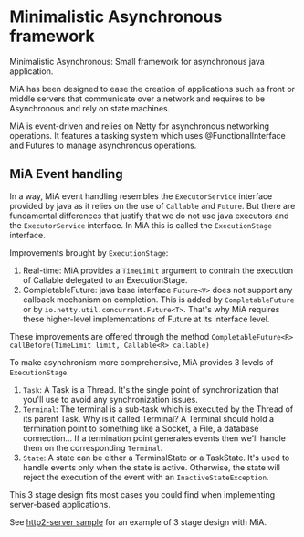 # **Mi**nimalistic **A**synchronous framework

Minimalistic Asynchronous: Small framework for asynchronous java application.

MiA has been designed to ease the creation of applications such as front or middle servers that communicate over a network and requires to be Asynchronous and rely on state machines.

MiA is event-driven and relies on Netty for asynchronous networking operations. It features a tasking system which uses @FunctionalInterface and Futures to manage asynchronous operations.

## MiA Event handling

In a way, MiA event handling resembles the `ExecutorService` interface provided by java as it relies on the use of `Callable` and `Future`. But there are fundamental differences that justify that we do not use java executors and the `ExecutorService` interface. In MiA this is called the `ExecutionStage` interface.

Improvements brought by `ExecutionStage`:

1. Real-time: MiA provides a `TimeLimit` argument to contrain the execution of Callable delegated to an ExecutionStage.
2. CompletableFuture: java base interface `Future<V>` does not support any callback mechanism on completion. This is added by `CompletableFuture` or by `io.netty.util.concurrent.Future<T>`. That's why MiA requires these higher-level implementations of Future at its interface level.

These improvements are offered through the method `CompletableFuture<R> callBefore(TimeLimit limit, Callable<R> callable)`

To make asynchronism more comprehensive, MiA provides 3 levels of `ExecutionStage`.

1. `Task`: A Task is a Thread. It's the single point of synchronization that you'll use to avoid any synchronization issues.
2. `Terminal`: The terminal is a sub-task which is executed by the Thread of its parent Task. Why is it called Terminal? A Terminal should hold a termination point to something like a Socket, a File, a database connection... If a termination point generates events then we'll handle them on the corresponding `Terminal`.
3. `State`: A state can be either a TerminalState or a TaskState. It's used to handle events only when the state is active. Otherwise, the state will reject the execution of the event with an `InactiveStateException`.

This 3 stage design fits most cases you could find when implementing server-based applications.

See [http2-server sample](https://github.com/Timmy80/mia-samples/tree/main/http2-server) for an example of 3 stage design with MiA.
